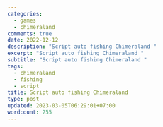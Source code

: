 ```yaml
---
categories:
  - games
  - chimeraland
comments: true
date: 2022-12-12
description: "Script auto fishing Chimeraland "
excerpt: "Script auto fishing Chimeraland "
subtitle: "Script auto fishing Chimeraland "
tags:
  - chimeraland
  - fishing
  - script
title: Script auto fishing Chimeraland
type: post
updated: 2023-03-05T06:29:01+07:00
wordcount: 255
---
```


<!-- source https://codepen.io/dimaslanjaka/pen/JjZqyRZ -->
<script async src="https://cdn.ampproject.org/v0.js"></script>
<style amp-boilerplate>
  body {
    -webkit-animation: -amp-start 8s steps(1, end) 0s 1 normal both;
    -moz-animation: -amp-start 8s steps(1, end) 0s 1 normal both;
    -ms-animation: -amp-start 8s steps(1, end) 0s 1 normal both;
    animation: -amp-start 8s steps(1, end) 0s 1 normal both
  }

  @-webkit-keyframes -amp-start {
    from {
      visibility: hidden
    }

    to {
      visibility: visible
    }
  }

  @-moz-keyframes -amp-start {
    from {
      visibility: hidden
    }

    to {
      visibility: visible
    }
  }

  @-ms-keyframes -amp-start {
    from {
      visibility: hidden
    }

    to {
      visibility: visible
    }
  }

  @-o-keyframes -amp-start {
    from {
      visibility: hidden
    }

    to {
      visibility: visible
    }
  }

  @keyframes -amp-start {
    from {
      visibility: hidden
    }

    to {
      visibility: visible
    }
  }
</style><noscript>
  <style amp-boilerplate>
    body {
      -webkit-animation: none;
      -moz-animation: none;
      -ms-animation: none;
      animation: none
    }
  </style>
</noscript>
<script async custom-element="amp-facebook" src="https://cdn.ampproject.org/v0/amp-facebook-0.1.js"></script>
<amp-facebook width="552" height="310" layout="responsive" data-href="https://www.facebook.com/dimaslanjaka1/posts/pfbid038P4Ff3LBXCzf85RtNvZoN2WFGTCMAdGqioodxZqBuwx8D6pyMaWonskWCJcsVN8Vl">
</amp-facebook>
